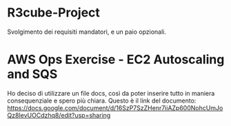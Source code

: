 # R3cube-Project
Svolgimento dei requisiti mandatori, e un paio opzionali.
# AWS Ops Exercise - EC2 Autoscaling and SQS
Ho deciso di utilizzare un file docs, così da poter inserire tutto in maniera consequenziale e spero più chiara.
Questo è il link del documento: https://docs.google.com/document/d/16SzP7SzZHenr7iiAZp600NohcUmJoQz8IevUOCdzhq8/edit?usp=sharing
